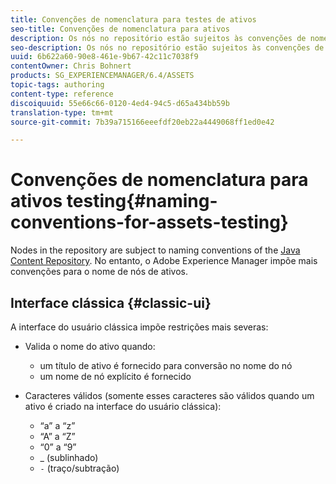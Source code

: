 ```yaml
---
title: Convenções de nomenclatura para testes de ativos
seo-title: Convenções de nomenclatura para ativos
description: Os nós no repositório estão sujeitos às convenções de nomenclatura do Java Content Repository. No entanto, o Adobe Experience Manager impõe mais convenções para o nome de nós de ativos.
seo-description: Os nós no repositório estão sujeitos às convenções de nomenclatura do Java Content Repository. No entanto, o Adobe Experience Manager impõe mais convenções para o nome de nós de ativos.
uuid: 6b622a60-90e8-461e-9b67-42c11c7038f9
contentOwner: Chris Bohnert
products: SG_EXPERIENCEMANAGER/6.4/ASSETS
topic-tags: authoring
content-type: reference
discoiquuid: 55e66c66-0120-4ed4-94c5-d65a434bb59b
translation-type: tm+mt
source-git-commit: 7b39a715166eeefdf20eb22a4449068ff1ed0e42

---
```



# Convenções de nomenclatura para ativos testing{#naming-conventions-for-assets-testing}

Nodes in the repository are subject to naming conventions of the [Java Content Repository](/help/sites-developing/the-basics.md#java-content-repository). No entanto, o Adobe Experience Manager impõe mais convenções para o nome de nós de ativos.

## Interface clássica {#classic-ui}

A interface do usuário clássica impõe restrições mais severas:

* Valida o nome do ativo quando:

   * um título de ativo é fornecido para conversão no nome do nó
   * um nome de nó explícito é fornecido

* Caracteres válidos (somente esses caracteres são válidos quando um ativo é criado na interface do usuário clássica):

   * “a” a “z”
   * “A” a “Z”
   * “0” a “9”
   * _ (sublinhado)
   * `-` (traço/subtração)

